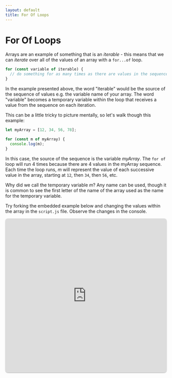 ```yaml
---
layout: default
title: For Of Loops
---
```

# For Of Loops
Arrays are an example of something that is an *iterable* - this means that we can *iterate* over all of the values of an array with a `for...of` loop.

```js
for (const variable of iterable) {
  // do something for as many times as there are values in the sequence
}
```

In the example presented above, the word "iterable" would be the source of the sequence of values e.g. the variable name of your array. The word "variable" becomes a temporary variable within the loop that receives a value from the sequence on each iteration. 

This can be a little tricky to picture mentally, so let's walk though this example:
```js
let myArray = [12, 34, 56, 78];

for (const m of myArray) {
  console.log(m);
}
```
In this case, the source of the sequence is the variable *myArray*. The `for of` loop will run 4 times because there are 4 values in the myArray sequence. Each time the loop runs, *m* will represent the value of each successive value in the array, starting at `12`, then `34`, then `56`, etc.

Why did we call the temporary variable *m*? Any name can be used, though it is common to see the first letter of the name of the array used as the name for the temporary variable.

Try forking the embedded example below and changing the values within the array in the `script.js` file. Observe the changes in the console.

<iframe src="https://replit.com/@sheffie/IMS322-For-Of-Loops?embed=true" width="100%" height="480" style="border: none; border-radius: 8px; box-shadow: 0 1px 3px rgba(0,0,0,0.12), 0 1px 2px rgba(0,0,0,0.24);"></iframe>